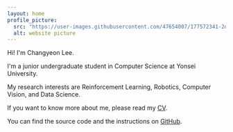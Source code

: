 ```yaml
---
layout: home
profile_picture:
  src: "https://user-images.githubusercontent.com/47654007/177572341-2dc65f50-4e88-4b14-9e82-fa8fdc4f8d10.JPG"
  alt: website picture
---
```


<p>Hi! I'm Changyeon Lee.</p>

<p> I'm a junior undergraduate student in Computer Science at Yonsei University.</p>

<p>My research interests are Reinforcement Learning, Robotics, Computer Vision, and Data Science. </p>

<p>If you want to know more about me, please read my <a href="https://drive.google.com/file/d/1ymIt70ZrxSzSLsHNOh866T49cvRO4wRE/view?usp=sharing">CV</a>.</p>

<p>
  You can find the source code and the instructions on <a href="https://github.com/eliottvincent/bay">GitHub</a>.
</p>
